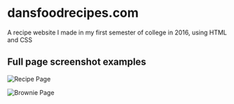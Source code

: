 # dansfoodrecipes.com

A recipe website I made in my first semester of college in 2016, using HTML and CSS



## Full page screenshot examples

![Recipe Page](https://i.imgur.com/Tz53TQc.png)

![Brownie Page](https://i.imgur.com/h9nfnNJ.png)

